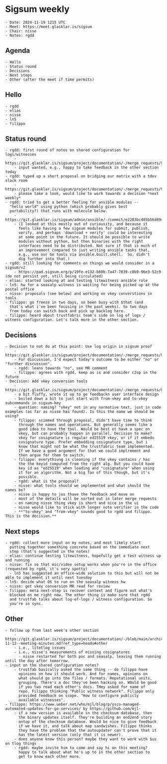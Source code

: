 # Sigsum weekly

    - Date: 2024-11-19 1215 UTC
    - Meet: https://meet.glasklar.is/sigsum
    - Chair: nisse
    - Notes: rgdd

## Agenda

    - Hello
    - Status round
    - Decisions
    - Next steps
    - Other (after the meet if time permits)

## Hello

    - rgdd
    - elias
    - nisse
    - ln5
    - filippo

## Status round

    - rgdd: first round of notes on shared configuration for logs/witnesses
        - https://git.glasklar.is/sigsum/project/documentation/-/merge_requests/93
        - input wanted, e.g., happy to take feedback in the other section today
    - rgdd: typed up a short proposal on bridging our matrix with a tdev slack room
        - https://git.glasklar.is/sigsum/project/documentation/-/merge_requests/92
        - please take a look, would like to work towards a decision *next weekly*
    - rgdd: tried to get a better feeling for ansible modules --
      "hello world" using python (which probably gives best
      portability?) that runs with molecule below.
        - https://git.glasklar.is/sigsum/admin/ansible/-/commit/e2283bc485b56d894a9e391567747586ba11100e
        - (I looked at this mostly out of curiousity, and because it
          feels like having a few sigsum modules for submit, publish,
          verify, and perhaps 'download + verify' could be interesting
          at some point in the future. It should be possible to write
          modules without python, but then binaries with the right
          interfaces need to be distributed. Not sure if that is much of
          an improvement compared to just writing ansible tasks that,
          e.g., use our Go tools via ansible.built.shell.  So, didn't
          dig further into that.)
    - rgdd: still looking for comments on things we would consider in a sigsum/v2
        - https://pad.sigsum.org/p/19fe-e132-b60b-7a47-7839-c8b9-96e3-52c9 (do not persist yet, still being circulated)
    - elias: started looking at and testing litewitness ansible role
    - ln5: hw for a seasalp witness is waiting for being picked up at the postal office
    - nisse: proposals (see below) and working on vkey converstions in tools
    - filippo: go freeze in two days, so been busy with $that (and
      that's what i've been focusing in the past weeks). So two days
      from today can switch back and pick up backlog here.
    - filippo: heard about trustfabric team's side on log of logs / witness configuration. Let's talk more in the other section.

## Decisions

    - Decision to not do at this point: Use log origin in sigsum proof
        - https://git.glasklar.is/sigsum/project/documentation/-/merge_requests/91
        - For discussion, I'd expect today's outcome to be either "no" or "further discussion".
        - rgdd: leans towards "no", see MR comment
        - filippo: agrees with rgdd, keep as is and consider c2sp in the future
    - Decision: Add vkey conversion tools
        - https://git.glasklar.is/sigsum/project/documentation/-/merge_requests/89
        - a bit fluffy, wrote it up to ge feedbackn user interface design
        - boiled down a bit to just start with from-vkey and to-vkey subcommands in sigsum-key
        - question: naming? "vkey" not in any normative text, just in code examples (as far as nisse has found). Is this the name we should be using?
        - filippo: scimmed through proposal, didn't have time to think
          through the names and operations. But generally seems like a
          good idea to have the tool. Would be best ot have a spec on
          vkey, but can probably happen in parallel. Decision to make?
          vkey for cosignature is regular ed25519 vkey, or if it embeds
          cosignature type. Prefer embedding cosignature type, but i
          know that might not be what the trustfabric team implemented.
          If we have a good argument for that we could implrement and
          then argue for them to switch.
        - filippo: everythiung is cleaning if the vkey contains / has
          the the keyid computed from the right alg. But you could have
          key id as "ed25519" when loading and "cosignature" when using
          it for an algorithm. Not a big fan of this though, but it's
          possible.
        - rgdd: what is the proposal?
        - nisse: what tools should we implemented and what should the names be?
        - nisse is happy to jus thave the feedback and move on
        - most of the details will be sorted out in later merge requests
        - on naming nisse thing vkey is short and nice in the ui
        - nisse would like to stick with longer note verifier in the code
        - **"to-vkey" and "from-vkey" sounds good to rgdd and filippo. This is the decision.**

## Next steps

    - rgdd: collect more input on my notes, and most likely start
      putting together something concrete based on the immediate next
      step (that's suggested in the notes)
    - elias: continue testing litewitness, hopefully get a test witness up and running
    - nisse: fix so that mic/video setup works when you're in the office (requested by rgdd, it's very spotty)
      - ln5 has suggested an office-wide solution to this but will not be able to implement it until next tuesday
    - ln5: decide what OS to run on the seasalp witness hw
    - nisse: get vkey conversion MR read for review
    - filippo: meta next-step is recover context and figure out what's
      blocked on me right now. The other thing is make sure that rgdd
      and trustfab talks about log-of-logs / witness configuration. So
      you're in sync.

## Other

    - follow up from last week's other section
        - https://git.glasklar.is/sigsum/project/documentation/-/blob/main/archive/2024-11-12--meeting-minutes.md?ref_type=heads#other
        - i.e., litetlog issues
        - i.e., nisse's measurements of missing cosignatures
          - nisse restarted for both poc and seasalp, leaving them running until the day after tomorrow.
    - input on the shared configuration notes?
        - trustfab basically asked the same thing -- do filippo have
          opinions on how it should work. And for names, opinions on
          what should go into the files / formats. Reputational units,
          grouping. There's a doc they've been hacking on. WOuld be good
          if you two read each other's docs. THey asked for name of
          repo. Filippo thinking "Public witness network". Filippo only
          provided feedback on scope. "How to configure publicly
          available witnesses".
    - filippo: https://www.ueber.net/who/mjl/blog/p/ysco-managed-automated-updates-for-go-services/ by https://github.com/mjl-
        - if a new version is available in the checksum database, then
          the binary updates itself. They're building an end2end story
          ontop of the checksum database. Would be nice to give feedback
          if we have it, and talk about map sandwishes. Filippo thinks
          they have the problem that the autoupdater can't prove that it
          has the latest version (only that it is newer).
        - does anyone know this person? maybe they want to work with $us on tlog things
        - rgdd: maybe invite him to come and say hi on this meeting?
          happy to talk about what he's up to in the other section to
          get to know each other more.
